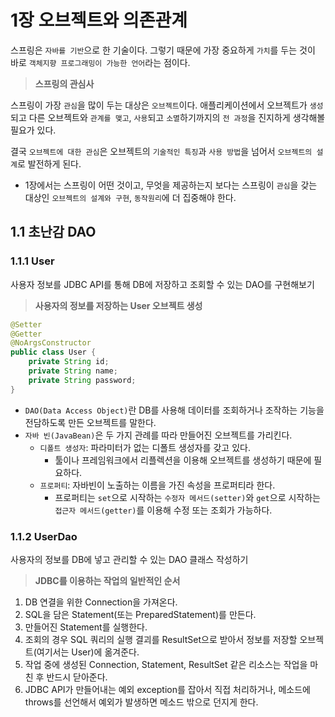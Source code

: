 # 1장 오브젝트와 의존관계

스프링은 `자바를 기반`으로 한 기술이다. 그렇기 때문에 가장 중요하게 `가치`를 두는 것이 바로 `객체지향 프로그래밍이 가능한 언어`라는 점이다.

> **스프링의 관심사**

스프링이 가장 `관심`을 많이 두는 대상은 `오브젝트`이다. 애플리케이션에서 오브젝트가 `생성`되고 다른 오브젝트와 `관계를 맺고`, `사용`되고 `소멸`하기까지의 `전 과정`을 진지하게 생각해볼 필요가 있다.

결국 `오브젝트에 대한 관심`은 오브젝트의 `기술적인 특징`과 `사용 방법`을 넘어서 `오브젝트의 설계`로 발전하게 된다.

* 1장에서는 스프링이 어떤 것이고, 무엇을 제공하는지 보다는 스프링이 `관심`을 갖는 대상인 `오브젝트의 설계와 구현`, `동작원리`에 더 집중해야 한다.

## 1.1 초난감 DAO

### 1.1.1 User

사용자 정보를 JDBC API를 통해 DB에 저장하고 조회할 수 있는 DAO를 구현해보기

> **사용자의 정보를 저장하는 User 오브젝트 생성**

```java
@Setter
@Getter
@NoArgsConstructor
public class User {
    private String id;
    private String name;
    private String password;
}
```

* `DAO(Data Access Object)`란 DB를 사용해 데이터를 조회하거나 조작하는 기능을 전담하도록 만든 오브젝트를 말한다.
* `자바 빈(JavaBean)`은 두 가지 관례를 따라 만들어진 오브젝트를 가리킨다.
    * `디폴트 생성자`: 파라미터가 없는 디폴트 생성자를 갖고 있다.
        * 툴이나 프레임워크에서 리플렉션을 이용해 오브젝트를 생성하기 때문에 필요하다.
    * `프로퍼티`: 자바빈이 노출하는 이름을 가진 속성을 프로퍼티라 한다.
        * 프로퍼티는 `set`으로 시작하는 `수정자 메서드(setter)`와 `get`으로 시작하는 `접근자 메서드(getter)`를 이용해 수정 또는 조회가 가능하다.
        
### 1.1.2 UserDao

사용자의 정보를 DB에 넣고 관리할 수 있는 DAO 클래스 작성하기

> **JDBC를 이용하는 작업의 일반적인 순서**

1. DB 연결을 위한 Connection을 가져온다.
2. SQL을 담은 Statement(또는 PreparedStatement)를 만든다.
3. 만들어진 Statement를 실행한다.
4. 조회의 경우 SQL 쿼리의 실행 결괴를 ResultSet으로 받아서 정보를 저장할 오브젝트(여기서는 User)에 옮겨준다.
5. 작업 중에 생성된 Connection, Statement, ResultSet 같은 리소스는 작업을 마친 후 반드시 닫아준다.
6. JDBC API가 만들어내는 예외 exception를 잡아서 직접 처리하거나, 메소드에 throws를 선언해서 예외가 발생하면 메소드 밖으로 던지게 한다.

